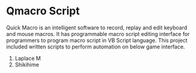 # Qmacro Script

Quick Macro is an intelligent software to record, replay and edit keyboard and mouse macros. It has programmable macro
script editing interface for programmers to program macro script in VB Script language. This project included written
scripts to perform automation on below game interface.

1. Laplace M
2. Shikihime
